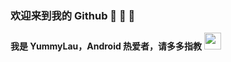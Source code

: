 ### 欢迎来到我的 Github 👋 👋 👋

  **我是 YummyLau，Android 热爱者，请多多指教**   <img src="https://user-images.githubusercontent.com/5679180/79618120-0daffb80-80be-11ea-819e-d2b0fa904d07.gif" width="27px">
  
 
